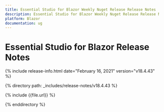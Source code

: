 ```yaml
---
title: Essential Studio for Blazor Weekly Nuget Release Release Notes  
description: Essential Studio for Blazor Weekly Nuget Release Release Notes  
platform: Blazor
documentation: ug
---
```


# Essential Studio for Blazor  Release Notes  

{% include release-info.html date="February 16, 2021"  version="v18.4.43" %} 

{% directory path: _includes/release-notes/v18.4.43 %}

{% include {{file.url}} %}

{% enddirectory %}

